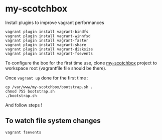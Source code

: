 # my-scotchbox
Install plugins to improve vagrant performances

    vagrant plugin install vagrant-bindfs
    vagrant plugin install vagrant-winnfsd
    vagrant plugin install vagrant-faster
    vagrant plugin install vagrant-share
    vagrant plugin install vagrant-disksize
    vagrant plugin install vagrant-fsevents

To configure the box for the first time use, clone [my-scotchbox](https://github.com/welcominh/my-scotchbox) project to workspace root (vagrantfile file should be there).

Once `vagrant up` done for the first time :

    cp /var/www/my-scotchbox/bootstrap.sh .
    chmod 755 bootstrap.sh
    ./bootstrap.sh

And follow steps !

## To watch file system changes
`vagrant fsevents`
